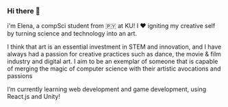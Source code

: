 ### Hi there 👋

i'm Elena, a compSci student from 🇵🇾 at KU! I ❤️ igniting my creative self by turning science and technology into an art. 

I think that art is an essential investment in STEM and innovation, and I have always had a passion for creative practices such as dance, the movie & film industry and digital art. I aim to be an exemplar of someone that is capable of merging the magic of computer science with their artistic avocations and passions

I’m currently learning web development and game development, using React.js and Unity! 


<!--
**elenazavala/elenazavala** is a ✨ _special_ ✨ repository because its `README.md` (this file) appears on your GitHub profile.

Here are some ideas to get you started:

- 🔭 I’m currently working on ...
- 🌱 I’m currently learning ...
- 👯 I’m looking to collaborate on ...
- 🤔 I’m looking for help with ...
- 💬 Ask me about ...
- 📫 How to reach me: ...
- 😄 Pronouns: ...
- ⚡ Fun fact: ...
-->
